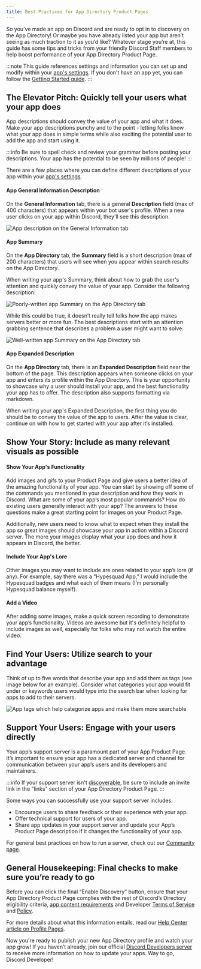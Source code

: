 ```yaml
---
title: Best Practices for App Directory Product Pages
---
```


So you’ve made an app on Discord and are ready to opt in to discovery on the App Directory! Or maybe you have already listed your app but aren’t seeing as much traction to it as you’d like? Whatever stage you’re at, this guide has some tips and tricks from your friendly Discord Staff members to help boost performance of your App Directory Product Page.

:::note
This guide references settings and information you can set up and modify within your [app's settings](https://discord.com/developers/applications). If you don't have an app yet, you can follow the [Getting Started guide](/quick-start/getting-started).
:::

## The Elevator Pitch: Quickly tell your users what your app does

App descriptions should convey the value of your app and what it does. Make your app descriptions punchy and to the point - letting folks know what your app does in simple terms while also exciting the potential user to add the app and start using it.

:::info
Be sure to spell check and review your grammar before posting your descriptions. Your app has the potential to be seen by millions of people!
:::

There are a few places where you can define different descriptions of your app within your [app's settings](https://discord.com/developers/applications).

#### App General Information Description

On the **General Information** tab, there is a general **Description** field (max of 400 characters) that appears within your bot user's profile. When a new user clicks on your app within Discord, they'll see this description.

![App description on the General Information tab](/images/bp-productpage-app-description.png)

#### App Summary

On the **App Directory** tab, the **Summary** field is a short description (max of 200 characters) that users will see when you appear within search results on the App Directory.

When writing your app's Summary, think about how to grab the user's attention and quickly convey the value of your app. Consider the following description:

![Poorly-written app Summary on the App Directory tab](/images/bp-productpage-summary-bad.png)

While this could be true, it doesn’t really tell folks how the app makes servers better or more fun. The best descriptions start with an attention grabbing sentence that describes a problem a user might want to solve:

![Well-written app Summary on the App Directory tab](/images/bp-productpage-summary-good.png)

#### App Expanded Description

On the **App Directory** tab, there is an **Expanded Description** field near the bottom of the page. This description appears when someone clicks on your app and enters its profile within the App Directory. This is your opportunity to showcase why a user should install your app, and the best functionality your app has to offer. The description also supports formatting via markdown.

When writing your app's Expanded Description, the first thing you do should be to convey the value of the app to users. After the value is clear, continue on with how to get started with your app after it’s installed. 

## Show Your Story: Include as many relevant visuals as possible

#### Show Your App's Functionality

Add images and gifs to your Product Page and give users a better idea of the amazing functionality of your app. You can start by showing off some of the commands you mentioned in your description and how they work in Discord. What are some of your app’s most popular commands? How do existing users generally interact with your app? The answers to these questions make a great starting point for images on your Product Page.

Additionally, new users need to know what to expect when they install the app so great images should showcase your app in action within a Discord server. The more your images display what your app does and how it appears in Discord, the better.

#### Include Your App's Lore

Other images you may want to include are ones related to your app’s lore (if any). For example, say there was a “Hypesquad App,” I would include the Hypesquad badges and what each of them means (I’m personally Hypesquad balance myself).

#### Add a Video

After adding some images, make a quick screen recording to demonstrate your app’s functionality. Videos are awesome but it's definitely helpful to include images as well, especially for folks who may not watch the entire video.

## Find Your Users: Utilize search to your advantage

Think of up to five words that describe your app and add them as tags (see image below for an example). Consider what categories your app would fit under or keywords users would type into the search bar when looking for apps to add to their servers.

![App tags which help categorize apps and make them more searchable](/images/bp-productpage-tags.png)

## Support Your Users: Engage with your users directly

Your app’s support server is a paramount part of your App Product Page. It’s important to ensure your app has a dedicated server and channel for communication between your app’s users and its developers and maintainers.

:::info
If your support server isn't [discoverable](https://support.discord.com/hc/en-us/articles/360030843331-Enabling-Server-Discovery), be sure to include an invite link in the "links" section of your App Directory Product Page.
:::

Some ways you can successfully use your support server includes:
- Encourage users to share feedback or their experience with your app.
- Offer technical support for users of your app.
- Share app updates in your support server and update your App’s Product Page description if it changes the functionality of your app.

For general best practices on how to run a server, check out our [Community page](https://discord.com/community).

## General Housekeeping: Final checks to make sure you’re ready to go

Before you can click the final “Enable Discovery” button, ensure that your App Directory Product Page complies with the rest of Discord’s Directory eligibility criteria, [app content requirements](https://support-dev.discord.com/hc/en-us/articles/9489299950487-App-Directory-App-Content-Requirements-Policy) and Developer [Terms of Service](https://support-dev.discord.com/hc/en-us/articles/8562894815383) and [Policy](https://support-dev.discord.com/hc/en-us/articles/8563934450327).

For more details about what this information entails, read our [Help Center article on Profile Pages](https://support-dev.discord.com/hc/en-us/articles/6378525413143-App-Directory-App-profile-pages).

Now you're ready to publish your new App Directory profile and watch your app grow! If you haven’t already, join our official [Discord Developers server](https://discord.gg/discord-developers) to receive more information on how to update your apps. Way to go, Discord Developer!